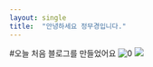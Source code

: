 ```yaml
---
layout: single
title:  "안녕하세요 정무경입니다."
---
```

#오늘 처음 블로그를 만들었어요
![0](https://user-images.githubusercontent.com/118415645/203925787-bfa36db0-0fb2-4324-957c-050146f7906e.GIF)
<img src='![0](https://user-images.githubusercontent.com/118415645/203925787-bfa36db0-0fb2-4324-957c-050146f7906e.GIF)'>
